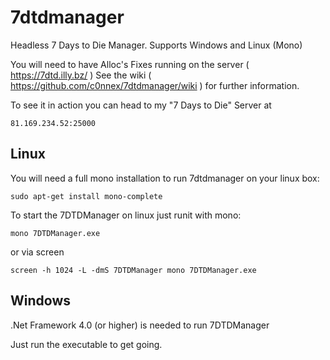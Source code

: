 # 7dtdmanager
Headless 7 Days to Die Manager. Supports Windows and Linux (Mono)

You will need to have Alloc's Fixes running on the server ( https://7dtd.illy.bz/ )
See the wiki ( https://github.com/c0nnex/7dtdmanager/wiki ) for further information.

To see it in action you can head to my "7 Days to Die" Server at
```
81.169.234.52:25000
```

## Linux

You will need a full mono installation to run 7dtdmanager on your linux box:
```
sudo apt-get install mono-complete
```

To start the 7DTDManager on linux just runit with mono:
```
mono 7DTDManager.exe
```
or via screen
```
screen -h 1024 -L -dmS 7DTDManager mono 7DTDManager.exe
```

## Windows

.Net Framework 4.0 (or higher) is needed to run 7DTDManager

Just run the executable to get going.


